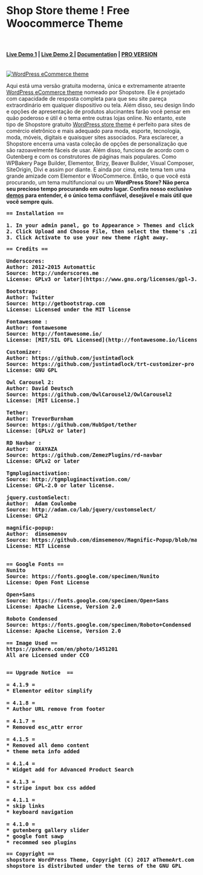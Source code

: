 Shop Store theme ! Free Woocommerce Theme 
========================================
<br/>
<h4><a href="https://athemeart.com/demo/shopstore/" target="_blank">Live Demo 1</a>  |    <a href="https://athemeart.com/demo/shopstore2nd/" target="_blank">Live Demo 2 </a>     | <a href="https://athemeart.com/downloads/shopstore/" target="_blank">Documentation</a>  | <a href="https://athemeart.com/blog/docs/ecommerce-theme-user-guide/" target="_blank">PRO VERSION</a></h4>
<br/>
<a href="https://athemeart.com/downloads/shopstore/" target="_blank">
<img src="https://raw.githubusercontent.com/edatastyle/Shopstore-free-woocomerce-theme/master/screenshot.png" alt="WordPress eCommerce theme" /></a>


Aqui está uma versão gratuita moderna, única e extremamente atraente <a href="https://athemeart.com/downloads/shopstore/" target="_blank">WordPress eCommerce theme</a> nomeado por Shopstore. Ele é projetado com capacidade de resposta completa para que seu site pareça extraordinário em qualquer dispositivo ou tela. Além disso, seu design lindo e opções de apresentação de produtos alucinantes farão você pensar em quão poderoso e útil é o tema entre outras lojas online. No entanto, este tipo de Shopstore gratuito <a href="https://wordpress.org/themes/shopstore/" target="_blank">WordPress store theme</a> é perfeito para sites de comércio eletrônico e mais adequado para moda, esporte, tecnologia, moda, móveis, digitais e quaisquer sites associados. Para esclarecer, a Shopstore encerra uma vasta coleção de opções de personalização que são razoavelmente fáceis de usar. Além disso, funciona de acordo com o Gutenberg e com os construtores de páginas mais populares. Como WPBakery Page Builder, Elementor, Brizy, Beaver Builder, Visual Composer, SiteOrigin, Divi e assim por diante. E ainda por cima, este tema tem uma grande amizade com Elementor e WooCommerce. Então, o que você está procurando, um tema multifuncional ou um <strong>WordPress Store<strong>? Não perca seu precioso tempo procurando em outro lugar. Confira nosso exclusivo <a href="https://athemeart.com/demo/shopstore/" rel="nofollow">demos</a> para entender, é o único tema confiável, desejável e mais útil que você sempre quis.


<pre>
== Installation ==
	
1. In your admin panel, go to Appearance > Themes and click the Add New button.
2. Click Upload and Choose File, then select the theme's .zip file. Click Install Now.
3. Click Activate to use your new theme right away.
</pre>

<pre>
== Credits ==

Underscores:
Author: 2012-2015 Automattic
Source: http://underscores.me
License: GPLv3 or later](https://www.gnu.org/licenses/gpl-3.0.html)

Bootstrap:
Author: Twitter
Source: http://getbootstrap.com
License: Licensed under the MIT license

Fontawesome :
Author: fontawesome
Source: http://fontawesome.io/
License: [MIT/SIL OFL Licensed](http://fontawesome.io/license/)

Customizer:
Author: https://github.com/justintadlock
Source: https://github.com/justintadlock/trt-customizer-pro
License: GNU GPL

Owl Carousel 2:
Author: David Deutsch
Source: https://github.com/OwlCarousel2/OwlCarousel2
License: [MIT License.]

Tether:
Author: TrevorBurnham  
Source: https://github.com/HubSpot/tether
License: [GPLv2 or later]

RD Navbar :
Author:  OXAYAZA    
Source: https://github.com/ZemezPlugins/rd-navbar
License: GPLv2 or later

Tgmpluginactivation:
Source: http://tgmpluginactivation.com/
License: GPL-2.0 or later license.

jquery.customSelect:
Author:  Adam Coulombe    
Source: http://adam.co/lab/jquery/customselect/
License: GPL2

magnific-popup:
Author:  dimsemenov    
Source: https://github.com/dimsemenov/Magnific-Popup/blob/master/LICENSE
License: MIT License


== Google Fonts ==
Nunito
Source: https://fonts.google.com/specimen/Nunito
License: Open Font License 

Open+Sans
Source: https://fonts.google.com/specimen/Open+Sans
License: Apache License, Version 2.0  

Roboto Condensed
Source: https://fonts.google.com/specimen/Roboto+Condensed
License: Apache License, Version 2.0 

== Image Used ==
https://pxhere.com/en/photo/1451201
All are Licensed under CC0

</pre>


<pre>
== Upgrade Notice  ==

= 4.1.9 =
* Elementor editor simplify

= 4.1.8 =
* Author URL remove from footer

= 4.1.7 =
* Removed esc_attr error

= 4.1.5 =
* Removed all demo content
* theme meta info added

= 4.1.4 =
* Widget add for Advanced Product Search 

= 4.1.3 =
* stripe input box css added

= 4.1.1 =
* skip links
* keyboard navigation

= 4.1.0 =
* gutenberg gallery slider
* google font sawp
* recommed seo plugins
</pre>

<pre>
== Copyright ==
shopstore WordPress Theme, Copyright (C) 2017 aThemeArt.com
shopstore is distributed under the terms of the GNU GPL
</pre>
